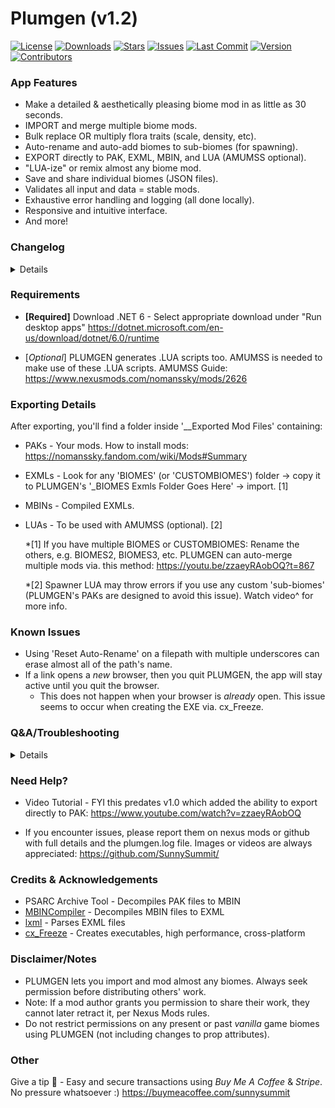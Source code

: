 # Plumgen (v1.2)

[![License](https://img.shields.io/github/license/SunnySummit/PLUMGEN)](https://github.com/SunnySummit/PLUMGEN/blob/main/LICENSE)
[![Downloads](https://img.shields.io/github/downloads/SunnySummit/PLUMGEN/total.svg)](https://github.com/SunnySummit/PLUMGEN/releases)
[![Stars](https://img.shields.io/github/stars/SunnySummit/PLUMGEN)](https://github.com/SunnySummit/PLUMGEN/stargazers)
[![Issues](https://img.shields.io/github/issues/SunnySummit/PLUMGEN)](https://github.com/SunnySummit/PLUMGEN/issues)
[![Last Commit](https://img.shields.io/github/last-commit/SunnySummit/PLUMGEN)](https://github.com/SunnySummit/PLUMGEN/commits/main)
[![Version](https://img.shields.io/github/v/release/SunnySummit/PLUMGEN)](https://github.com/SunnySummit/PLUMGEN/releases)
[![Contributors](https://img.shields.io/github/contributors/SunnySummit/PLUMGEN)](https://github.com/SunnySummit/PLUMGEN/graphs/contributors)

### App Features

+ Make a detailed & aesthetically pleasing biome mod in as little as 30 seconds.
+ IMPORT and merge multiple biome mods.
+ Bulk replace OR multiply flora traits (scale, density, etc).
+ Auto-rename and auto-add biomes to sub-biomes (for spawning).
+ EXPORT directly to PAK, EXML, MBIN, and LUA (AMUMSS optional).
+ "LUA-ize" or remix almost any biome mod.
+ Save and share individual biomes (JSON files).
+ Validates all input and data = stable mods.
+ Exhaustive error handling and logging (all done locally).
+ Responsive and intuitive interface.
+ And more!

### Changelog

<details>

#### Update v1.2:

+ Reworked the 'Add Biome' button to create more aesthetically pleasing and detailed biomes.
    + Instead of adding 4 completely random props to a biome, now, 9-14 props can be added, all based on a similar biome category.
    + Before, what a biome used to look like:
		+ Huge crystal, cactus, toxic plant, lush grass
    + After v1.2:
		+ Large fan shroom, huge bounder, large blue shroom, medium boulder02, medium blue shroom,
			medium bounder01, small boulder, lush grass, small shroom cluster, decorative gravel
    + This basically categorizes each new biome into 1 (or more) of 25 categories (lush, frozen, etc), and only grabs new props from a similar pool.
    + More details:
		+ 25% chance of adding 1 distant prop - biggest props & can be a huge eyesore if added to every planet.
		+ 2-3 landmark props
		+ 3-4 objects
		+ 4-6 detail objects
+ Changed 'Auto-add Biome Objects to Tiles' menu item to sort more biomes, like biomes with Nevada and Alpine props.
+ Removed many huge props with short LODs from several CSVs (Vanilla+Pre NMS & FoundPathAtlas).

#### Update v1.12:

+ New dropdown menu item (File > Bulk Import & Update) for bulk updating many BIOMES folders separately in '_BIOMES Exmls Folder Goes Here' directory.
    + Video demo: https://www.youtube.com/watch?v=LbyHlvXGZXM
+ New export draw distance option for better performance: 'Near'. Can be used for biomes with demanding/high res custom models.
+ Added support for new prop attribute: 'Type'. Two values for this attribute: 'Instanced' or 'Single'.
    + Type is an obfuscated attribute which controls e.g. whether props despawn on slopes or if a floating prop has collisions.

Update v1.11.1b: Fix for importing outdated after-NEXT biomes.

#### Update v1.11.1a:

+ Fixed bulk editing certain prop attributes, like "Coverage."
+ Support for auto-renaming and auto-adding new 'Worlds Part 1' biomes.
+ Fixed issue with making a biome template (.csv) with outdated after-NEXT biomes.
+ Misc. bug fixes.

#### Update v1.11:

+ Updated to "Worlds Part 1"
    + Added support for 4 new prop attributes: MaxYRotation, MaxRaise, MaxLower & IsFloatingIsland.
    + Updated each biome .csv ("v2" in filename), added 'Worlds Part 1.csv' biome template - includes newest props.
    + Automatically updates old biome objects files, biome files, and presets.

#### Update v1.1:

+ New Update menu item - Fetches and downloads latest PLUMGEN update. You no longer have to manually download updates.
+ Added support for 10 languages - Reworked all text elements, translated each via. DeepL (take these with a grain of salt). ;)
    + These include: Chinese-Simplified, English, Finnish, French, German, Italian, Japanese, Korean, Portuguese, Russian, Spanish
+ Fixed issue - Bug preventing bulk editing model paths.
+ Readme clarifications.
+ Security improvements.
+ New prompt asking to download latest MBINCompiler update - You can export offline or continue modding with outdated NMS/MBINCompiler versions.

#### Full Release v1.0:

+ Overhauled exporting. AMUMSS no longer required. You can now export directly to .PAK using PLUMGEN's new efficient export system.
    + 10x faster export time vs. LUA - Exporting 20,000+ biomes now takes ~3 minutes, compared to 30+ minutes via. LUA/AMUMSS. [1]
    + Improved stability - PLUMGEN's new export to PAK system is highly resilient against game updates. [2]
    + Export all files - EXMLs, MBINs, LUAs, and PAKs. Immediately locate and import exported modded biomes/EXMLs.
    + Automatic updates - Exporting fetches latest MBINCompiler and extracts vanilla game files = easily mod vanilla biomes too.
    + Enhanced custom sub-biome support - Replicate modded or even *outdated* sub-biomes with a new export menu (should the issue arise).
    + LUA now optional - Exporting still generates 2 LUA files, but making use of them (via. AMUMSS) is now optional.
    + Please see updated 'Requirements' and 'Exporting Info' sections below for more info.

	*[1] lxml wraps around C libraries = highly optimized EXML parsing/processing. Plus, I just understand Python better than I do LUA.

	*[2] lxml follows XML standards for syntax, structure, & validation. This improves long-term EXML compatibility with NMS updates.

</details>

### Requirements

+ **[Required]** Download .NET 6 - Select appropriate download under "Run desktop apps"
	https://dotnet.microsoft.com/en-us/download/dotnet/6.0/runtime

+ [*Optional*] PLUMGEN generates .LUA scripts too. AMUMSS is needed to make use of these .LUA scripts. AMUMSS Guide:
	https://www.nexusmods.com/nomanssky/mods/2626

### Exporting Details

After exporting, you'll find a folder inside '__Exported Mod Files' containing:

+ PAKs - Your mods. How to install mods: https://nomanssky.fandom.com/wiki/Mods#Summary
+ EXMLs - Look for any 'BIOMES' (or 'CUSTOMBIOMES') folder -> copy it to PLUMGEN's '_BIOMES Exmls Folder Goes Here' -> import. [1]
+ MBINs - Compiled EXMLs.
+ LUAs - To be used with AMUMSS (optional). [2]

	*[1] If you have multiple BIOMES or CUSTOMBIOMES:  Rename the others, e.g. BIOMES2, BIOMES3, etc. PLUMGEN can auto-merge multiple mods via. this method: https://youtu.be/zzaeyRAobOQ?t=867

	*[2] Spawner LUA may throw errors if you use any custom 'sub-biomes' (PLUMGEN's PAKs are designed to avoid this issue). Watch video^ for more info.


### Known Issues

+ Using 'Reset Auto-Rename' on a filepath with multiple underscores can erase almost all of the path's name.
+ If a link opens a *new* browser, then you quit PLUMGEN, the app will stay active until you quit the browser.
    + This does not happen when your browser is *already* open. This issue seems to occur when creating the EXE via. cx_Freeze.



### Q&A/Troubleshooting

<details>

+ When running the app, I encounter a window that says, "Windows protected your PC"

Click "More info" -> "Run anyway." This is a false flag from your antivirus. PLUMGEN is safe to use. You can view the source code on github.

+ Is this difficult to learn?

In my (100% unbiased) opinion, no. You do not need any programming or scripting knowledge to use PLUMGEN. Nearly everything is done via. a graphical interface.

+ Is this a paid app?

No, although donations are accepted.

+ Will my exported biome mod break after game updates?

If it breaks, import your mod and export it again. Note: wait for MBINCompiler update after game updates ([check here for updates](https://github.com/monkeyman192/MBINCompiler/releases)). 

Although rare, if a new game update fundamentally changes game structure/biome files, wait for a PLUMGEN update. Check for updates via the top "Update" menu item.

+ The PLUMGEN window looks blurry and parts are cut-off by the edge of the window, like the tooltip.

This shouldn't happen after v1.0. If it does, please let me know.
	
+ I changed the language, and now text elements appear cut off, like the tooltip/info box.

Simply expand the window. This should let you see the rest of the text. Some translations require more space than the English version.
	
+ Some translations are not accurate.

Yeah, I used DeepL and a few other machine learning sources to translate. Consider opening an issue on github with any suggested improvements. :)

</details>

### Need Help?

- Video Tutorial - FYI this predates v1.0 which added the ability to export directly to PAK:
	https://www.youtube.com/watch?v=zzaeyRAobOQ

- If you encounter issues, please report them on nexus mods or github with full details and the plumgen.log file. Images or videos are always appreciated: https://github.com/SunnySummit/



### Credits & Acknowledgements

+ PSARC Archive Tool - Decompiles PAK files to MBIN
+ [MBINCompiler](https://github.com/monkeyman192/MBINCompiler/) - Decompiles MBIN files to EXML
+ [lxml](https://lxml.de/index.html) - Parses EXML files
+ [cx_Freeze](https://pypi.org/project/cx-Freeze/) - Creates executables, high performance, cross-platform



### Disclaimer/Notes

+ PLUMGEN lets you import and mod almost any biomes. Always seek permission before distributing others' work.
+ Note: If a mod author grants you permission to share their work, they cannot later retract it, per Nexus Mods rules.
+ Do not restrict permissions on any present or past *vanilla* game biomes using PLUMGEN (not including changes to prop attributes).



### Other

Give a tip 🍻 - Easy and secure transactions using *Buy Me A Coffee* & *Stripe*. No pressure whatsoever :) https://buymeacoffee.com/sunnysummit
